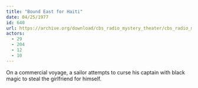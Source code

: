 ```yaml
---
title: "Bound East for Haiti"
date: 04/25/1977
id: 640
url: https://archive.org/download/cbs_radio_mystery_theater/cbs_radio_mystery_theater-0601-0650.zip/cbs_radio_mystery_theater-0601-0650%2Fcbsrmt_0640_bound_east_for_haiti.mp3
actors:
  - 29
  - 204
  - 12
  - 10
---
```

On a commercial voyage, a sailor attempts to curse his captain with black magic to steal the girlfriend for himself.